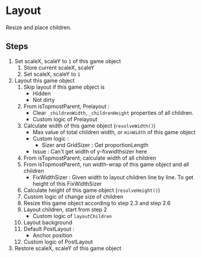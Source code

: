 # Layout

Resize and place children.

## Steps

1. Set scaleX, scaleY to `1` of this game object
    1. Store current scaleX, scaleY
    1. Set scaleX, scaleY to `1`
1. Layout this game object
    1. Skip layout if this game object is
        - Hidden
        - Not dirty
    1. From isTopmostParent, Prelayout : 
        - Clear `_childrenWidth`, `_childrenHeight` properties of all children.
        - Custom logic of Prelayout
    1. Calculate width of this game object (`resolveWidth()`)
        - Max value of total children width, or `minWidth` of this game object
        - Custom logic :
            - Sizer and GridSizer : Get proportionLength
        - Issue : Can't get width of y-fixwidthsizer here
    1. From isTopmostParent, calculate width of all children
    1. From isTopmostParent, run width-wrap of this game object and all children
        - FixWidthSizer : Given width to layout children line by line. To get height of this FixWidthSizer
    1. Calculate height of this game object (`resolveHeight()`)
    1. Custom logic of change size of children
    1. Resize this game object according to step 2.3 and step 2.6
    1. Layout children, start from step 2
        - Custom logic of `layoutChildren`
    1. Layout background
    1. Default PostLayout :
        - Anchor position
    1. Custom logic of PostLayout
1. Restore scaleX, scaleY of this game object
